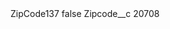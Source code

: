 <?xml version="1.0" encoding="UTF-8"?>
<CustomMetadata xmlns="http://soap.sforce.com/2006/04/metadata" xmlns:xsi="http://www.w3.org/2001/XMLSchema-instance" xmlns:xsd="http://www.w3.org/2001/XMLSchema">
    <label>ZipCode137</label>
    <protected>false</protected>
    <values>
        <field>Zipcode__c</field>
        <value xsi:type="xsd:string">20708</value>
    </values>
</CustomMetadata>
